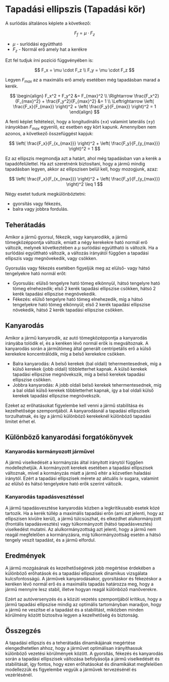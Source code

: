 # Tapadási ellipszis (Tapadási kör)

A surlódás általános képlete a következő:

$$
  F_{f} = \mu \cdot F_z
$$

- $\mu$ - surlódási együttható
- $F_z$ - Normál erő amely hat a kerékre

Ezt fel tudjuk írni pozíció függvényében is:

$$
  F_x = \mu \cdot F_z \\
  F_y = \mu \cdot F_z
$$

Legyen $F_{max}$ az a maximális erő amely esetében még tapadásban marad a kerék.

$$
  \begin{align}
    F_x^2 + F_y^2 &= F_{max}^2 \\
    \Rightarrow \frac{F_x^2}{F_{max}^2} + \frac{F_y^2}{F_{max}^2} &= 1 \\
    \Leftrightarrow \left( \frac{F_x}{F_{max}} \right)^2 + \left( \frac{F_y}{F_{max}} \right)^2 = 1
  \end{align}
$$

A fenti képlet feltételezi, hogy a longitudinális ($\pm x$) valamint laterális ($\pm y$) irányokban $F_{max}$ egyenlő, ez esetben egy kört kapunk. Amennyiben nem azonos, a következő összefüggést kapjuk:

$$
  \left( \frac{F_x}{F_{x_{max}}} \right)^2 + \left( \frac{F_y}{F_{y_{max}}} \right)^2 = 1
$$

Ez az ellipszis megmondja azt a határt, ahol még tapadásban van a kerék a tapadófelülettel. Ha azt szeretnénk biztosítani, hogy a jármű mindig tapadásban legyen, akkor az ellipszisen belül kell, hogy mozogjunk, azaz:

$$
  \left( \frac{F_x}{F_{x_{max}}} \right)^2 + \left( \frac{F_y}{F_{y_{max}}} \right)^2 \leq 1
$$

Négy esetet tudunk megkülönböztetni:
- gyorsítás vagy fékezés,
- balra vagy jobbra fordulás.

## Teherátadás

Amikor a jármű gyorsul, fékezik, vagy kanyarodikk, a jármű tömegközéppontja változik, emiatt a négy kerekekre ható normál erő változik, melynek következtében a $\mu$ surlódási együttható is változik. Ha a surlódási együttható változik, a változás irányától függően a tapadási ellipszis vagy megnövekedik, vagy csökken.

Gyorsulás vagy fékezés esetében figyeljük meg az elülső- vagy hátsó tengelyekre ható normál erőt:
- Gyorsulás: elülső tengelyre ható tömeg elkönnyül, hátsó tengelyre ható tömeg elnehezedik; első 2 kerék tapadási ellipszise csökken, hátsó 2 kerék tapadási ellipszise megnövekedik.
- Fékezés: elülső tengelyre ható tömeg elnehezedik, míg a hátsó tengelyekre ható tömeg elkönnyül; első 2 kerék tapadási ellipszise növekedik, hátsó 2 kerék tapadási ellipszise csökken.

## Kanyarodás

Amikor a jármű kanyarodik, az autó tömegközéppontja a kanyarodás irányába tolódik el, és a keréken lévő normál erők is megváltoznak. A kanyarodás során a járműtömeg által generált centripetális erő a külső kerekekre koncentrálódik, míg a belső kerekekre csökken.

- Balra kanyarodás: A belső kerekek (bal oldali) tehermentesednek, míg a külső kerekek (jobb oldali) többletterhet kapnak. A külső kerekek tapadási ellipszise megnövekszik, míg a belső kerekek tapadási ellipszise csökken.
- Jobbra kanyarodás: A jobb oldali belső kerekek tehermentesednek, míg a bal oldali külső kerekek többletterhet kapnak, így a bal oldali külső kerekek tapadási ellipszise megnövekszik.

Ezeket az erőhatásokat figyelembe kell venni a jármű stabilitása és kezelhetősége szempontjából. A kanyarodásnál a tapadási ellipszisek torzulhatnak, és így a jármű különböző kerekeknél különböző tapadási limitet érhet el.

## Különböző kanyarodási forgatókönyvek

### Kanyarodás kormányozott járművel

A jármű viselkedését a kormányzás által irányított iránytól függően modellezhetjük. A kormányzott kerekek esetében a tapadási ellipszisek változnak, mivel a kormányzás miatt a jármű eltér a közvetlen haladási iránytól. Ezért a tapadási ellipszisek mérete az aktuális ív sugara, valamint az elülső és hátsó tengelyekre ható erők szerint változik.

### Kanyarodás tapadásvesztéssel

A jármű tapadásvesztése kanyarodás közben a legkritikusabb esetek közé tartozik. Ha a kerék túllép a maximális tapadási erőn (ami azt jelenti, hogy az ellipszisen kívülre kerül), a jármű túlcsúszhat, és elkezdhet alulkormányzott (frontális tapadásvesztés) vagy túlkormányzott (hátsó tapadásvesztés) viselkedést mutatni. Az alulkormányzottság azt jelenti, hogy a jármű nem reagál megfelelően a kormányzásra, míg túlkormányzottság esetén a hátsó tengely veszít tapadást, és a jármű elfordul.

## Eredmények

A jármű mozgásának és kezelhetőségének jobb megértése érdekében a különböző erőhatások és a tapadási ellipszisek dinamikus vizsgálata kulcsfontosságú. A járművek kanyarodásakor, gyorsításkor és fékezéskor a keréken lévő normál erő és a maximális tapadás határozza meg, hogy a jármű mennyire lesz stabil, illetve hogyan reagál különböző manőverekre.

Ezért az autóversenyzés és a közúti vezetés szempontjából kritikus, hogy a jármű tapadási ellipszise mindig az optimális tartományban maradjon, hogy a jármű ne veszítse el a tapadást és a stabilitást, miközben minden körülmény között biztosítva legyen a kezelhetőség és biztonság.

## Összegzés

A tapadási ellipszis és a teherátadás dinamikájának megértése elengedhetetlen ahhoz, hogy a járművet optimálisan irányíthassuk különböző vezetési körülmények között. A gyorsítás, fékezés és kanyarodás során a tapadási ellipszisek változása befolyásolja a jármű viselkedését és stabilitását, így fontos, hogy ezen erőhatásokat és dinamikákat megfelelően modellezzük és figyelembe vegyük a járművek tervezésénél és vezérlésénél.

